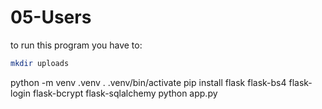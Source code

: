 # 05-Users

to run this program you have to: 
```sh
mkdir uploads
```
python -m venv .venv
. .venv/bin/activate
pip install flask flask-bs4 flask-login flask-bcrypt flask-sqlalchemy
python app.py
```
